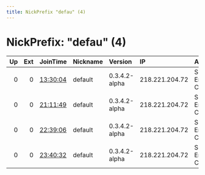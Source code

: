 ```yaml
---
title: NickPrefix "defau" (4)
---
```


# NickPrefix: "defau" (4)

|   Up |   Ext | JoinTime                                                                                            | Nickname   | Version       | IP             | AS                               | CC   |   ORp |   Dirp | OS      | Contact   |   eFamMembers |
|-----:|------:|:----------------------------------------------------------------------------------------------------|:-----------|:--------------|:---------------|:---------------------------------|:-----|------:|-------:|:--------|:----------|--------------:|
|    0 |     0 | [13:30:04](https://metrics.torproject.org/rs.html#details/0764A8711344F4C4820D81F6C38CB0F9A5B9D4C5) | default    | 0.3.4.2-alpha | 218.221.204.72 | So-net Entertainment Corporation | jp   | 48591 |      0 | Windows | None      |             1 |
|    0 |     0 | [21:11:49](https://metrics.torproject.org/rs.html#details/0FA4C82F2644962C47DA19E7918B34703E8D3FE7) | default    | 0.3.4.2-alpha | 218.221.204.72 | So-net Entertainment Corporation | jp   | 48591 |      0 | Windows | None      |             1 |
|    0 |     0 | [22:39:06](https://metrics.torproject.org/rs.html#details/98AA15DDF2EAA46DC1DA1D71FF2083347EEC4EAA) | default    | 0.3.4.2-alpha | 218.221.204.72 | So-net Entertainment Corporation | jp   | 48591 |      0 | Windows | None      |             1 |
|    0 |     0 | [23:40:32](https://metrics.torproject.org/rs.html#details/C6E59765F976ED241A93C82E7726FC19A1AF2010) | default    | 0.3.4.2-alpha | 218.221.204.72 | So-net Entertainment Corporation | jp   | 48591 |      0 | Windows | None      |             1 |
